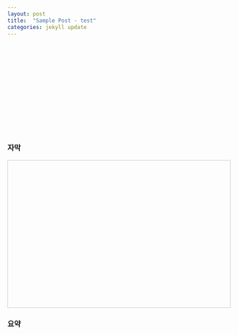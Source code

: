```yaml
---
layout: post
title:  "Sample Post - test"
categories: jekyll update
---
```




<div id="typewriter"></div>
<h3>자막</h3>
<script>
  document.addEventListener("DOMContentLoaded", function () {
    const text = `그런데 새로운 방법으로 등장해요. 원격 교육은 일단 기본적으로 매체를 쓰긴 하지만 일단은 매체를 써서 학습자랑 교수자가 떨어져 있는 컨셉이에요. 일반적으로 블렌디드 러닝은 블렌디드 라는게 믹스했다 섞었다는 의미잖아요.

온오프라인을 섞습니다. 근데 뭐냐면 이런 컨셉이에요. 그냥 무조건 섞으면 되냐? 아닙니다.

면대면 학습과 온라인 학습을 의도적으로 결합해야 돼요. 의도적인 게 중요한 거예요. 왜 의도적으로 하냐? 그냥 하나만 하지.

뭐 하루 두 개 하냐 하는데 각각의 방식이 장점이 있습니다. 분명히 장점이 있어요. 예를 들어서 오프라인 강의는 돌려볼 수 있습니까? 못 본단 말이에요.

시간을 돌릴 수 없잖아요. 못 돌리니까. 온라인 강의는 보다가 이렇게 돌릴 수도 있고.

교수님이 좀 약간 말씀 느리시다. 그러면 1.5배 이렇게 하시잖아요. 심지어 2배속 하는 분들도 있고.

그래서 그런 식으로`;

    const container = document.getElementById("typewriter");
    let i = 0;

    function typeNext() {
      if (i < text.length) {
        container.innerHTML += text[i] === '\n' ? '<br>' : text[i];
        i++;
        setTimeout(typeNext, 30);
      }
    }

    typeNext();
  });
</script>

<style>
  #typewriter {
    font-family: 'Courier New', monospace;
    font-size: 1.2rem;
    white-space: pre-wrap;
    word-break: break-word;
    line-height: 1.8;
    color: black;
    height: 200px;
    overflow: auto;
  }
</style>



















<div id="typewriter" style="height: 300px; overflow-y: auto; border: 1px solid #ccc; padding: 1rem;"></div>
<h3>요약</h3>

<style>
  #typewriter {
    font-family: 'Courier New', monospace;
    font-size: 1.1rem;
    white-space: pre-wrap;
    word-break: break-word;
    line-height: 1.8;
    color: black;
  }

  .chunk {
    opacity: 0;
    animation: fadeIn 1s forwards;
    margin-bottom: 1rem;
  }

  @keyframes fadeIn {
    to {
      opacity: 1;
    }
  }
</style>

<script>
  document.addEventListener("DOMContentLoaded", function () {
    const textChunks = [
'원격 교육은 매체를 활용해 교수자와 학습자가 떨어진 상태에서 진행되며, 블렌디드 러닝은 온라인과 오프라인 학습을 의도적으로 결합하는 방식이다.',
      '각각의 방식은 되돌려보기, 실시간 상호작용 등 고유한 장점이 있으며, 이를 조화롭게 활용하는 것이 중요하다.'
    ];

    const container = document.getElementById("typewriter");
    let currentIndex = 0;

    function showNextChunk() {
      if (currentIndex < textChunks.length) {
        const p = document.createElement("p");
        p.className = "chunk";
        p.textContent = textChunks[currentIndex];
        container.appendChild(p);
        container.scrollTop = container.scrollHeight; // 스크롤 아래로 자동 이동
        currentIndex++;
        setTimeout(showNextChunk, 5000); // 5초 간격
      }
    }

    showNextChunk(); // 시작
  });
</script>
